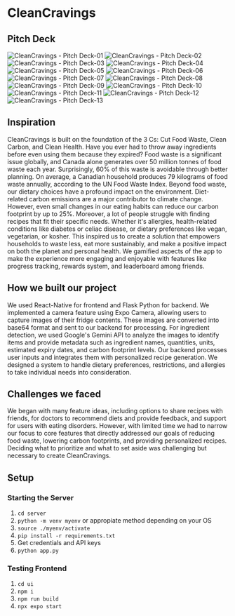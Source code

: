 # CleanCravings

## Pitch Deck
![CleanCravings - Pitch Deck-01](https://github.com/user-attachments/assets/c3f4cf8f-0948-437f-a3db-075e73b64fc6)
![CleanCravings - Pitch Deck-02](https://github.com/user-attachments/assets/2310d080-0c83-4e41-be8f-8b09c4a8a1fb)
![CleanCravings - Pitch Deck-03](https://github.com/user-attachments/assets/afe75c5c-111c-4a05-885c-d95d09fa13de)
![CleanCravings - Pitch Deck-04](https://github.com/user-attachments/assets/592b3b7c-34b5-4a0c-8a9e-4ecbdef1e873)
![CleanCravings - Pitch Deck-05](https://github.com/user-attachments/assets/8685a2c6-bdd9-4ee7-bd30-649cf5d95780)
![CleanCravings - Pitch Deck-06](https://github.com/user-attachments/assets/8719883c-8f4b-45ba-aa8a-0a38bca5480f)
![CleanCravings - Pitch Deck-07](https://github.com/user-attachments/assets/8061cebe-9676-4763-81ed-12831545c987)
![CleanCravings - Pitch Deck-08](https://github.com/user-attachments/assets/cfe29098-a20a-4bc9-8885-6c0d3715a853)
![CleanCravings - Pitch Deck-09](https://github.com/user-attachments/assets/89b41123-5a19-41f9-8de6-a2bc88164785)
![CleanCravings - Pitch Deck-10](https://github.com/user-attachments/assets/81905cc0-5ce0-46f9-a999-cff0c1be9f5f)
![CleanCravings - Pitch Deck-11](https://github.com/user-attachments/assets/47484b61-d8ff-414a-a8f2-551ec5273210)
![CleanCravings - Pitch Deck-12](https://github.com/user-attachments/assets/12aea630-3de7-46d9-a7c9-1df2efd38d90)
![CleanCravings - Pitch Deck-13](https://github.com/user-attachments/assets/e7f0b115-3865-421e-844c-38d3b3796a4d)


## Inspiration

CleanCravings is built on the foundation of the 3 Cs: Cut Food Waste, Clean Carbon, and Clean Health. Have you ever had to throw away ingredients before even using them because they expired? Food waste is a significant issue globally, and Canada alone generates over 50 million tonnes of food waste each year. Surprisingly, 60% of this waste is avoidable through better planning. On average, a Canadian household produces 79 kilograms of food waste annually, according to the UN Food Waste Index. Beyond food waste, our dietary choices have a profound impact on the environment. Diet-related carbon emissions are a major contributor to climate change. However, even small changes in our eating habits can reduce our carbon footprint by up to 25%. Moreover, a lot of people struggle with finding recipes that fit their specific needs. Whether it's allergies, health-related conditions like diabetes or celiac disease, or dietary preferences like vegan, vegetarian, or kosher. This inspired us to create a solution that empowers households to waste less, eat more sustainably, and make a positive impact on both the planet and personal health. We gamified aspects of the app to make the experience more engaging and enjoyable with features like progress tracking, rewards system, and leaderboard among friends.

## How we built our project

We used React-Native for frontend and Flask Python for backend. We implemented a camera feature using Expo Camera, allowing users to capture images of their fridge contents. These images are converted into base64 format and sent to our backend for processing. For ingredient detection, we used Google's Gemini API to analyze the images to identify items and provide metadata such as ingredient names, quantities, units, estimated expiry dates, and carbon footprint levels. Our backend processes user inputs and integrates them with personalized recipe generation. We designed a system to handle dietary preferences, restrictions, and allergies to take individual needs into consideration.

## Challenges we faced

We began with many feature ideas, including options to share recipes with friends, for doctors to recommend diets and provide feedback, and support for users with eating disorders. However, with limited time we had to narrow our focus to core features that directly addressed our goals of reducing food waste, lowering carbon footprints, and providing personalized recipes. Deciding what to prioritize and what to set aside was challenging but necessary to create CleanCravings.

## Setup

### Starting the Server

1. `cd server`
2. `python -m venv myenv` or appropiate method depending on your OS
3. `source ./myenv/activate`
4. `pip install -r requirements.txt`
5. Get credentials and API keys
6. `python app.py`

### Testing Frontend

1. `cd ui`
2. `npm i`
3. `npm run build`
4. `npx expo start`
